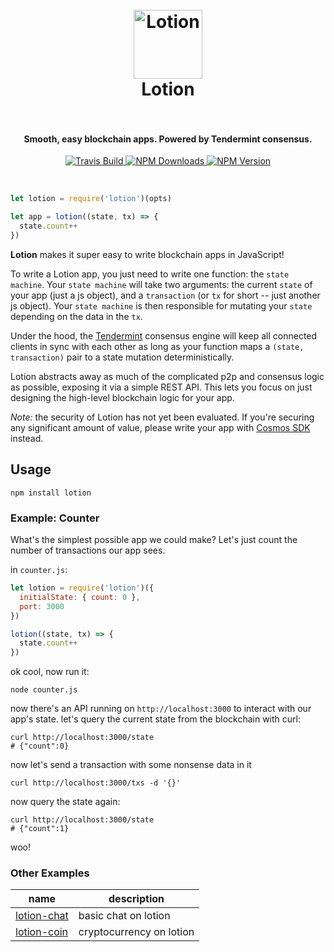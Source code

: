 <h1 align="center">
  <br>
  <a href="https://github.com/keppel/lotion"><img src="https://user-images.githubusercontent.com/1269291/29349405-8913556c-820e-11e7-8515-bd0e7b2b0027.jpg" alt="Lotion" width="110"></a>
  <br>
      Lotion
  <br>
  <br>
</h1>

<h4 align="center">Smooth, easy blockchain apps. Powered by Tendermint consensus.</h4>

<p align="center">
  <a href="https://travis-ci.org/keppel/lotion">
    <img src="https://img.shields.io/travis/keppel/lotion/master.svg"
         alt="Travis Build">
  </a>
  <a href="https://www.npmjs.com/package/lotion">
    <img src="https://img.shields.io/npm/dm/lotion.svg"
         alt="NPM Downloads">
  </a>
  <a href="https://www.npmjs.com/package/lotion">
    <img src="https://img.shields.io/npm/v/lotion.svg"
         alt="NPM Version">
  </a>
</p>
<br>

```js
let lotion = require('lotion')(opts)

let app = lotion((state, tx) => {
  state.count++
})
```

**Lotion** makes it super easy to write blockchain apps in JavaScript!

To write a Lotion app, you just need to write one function: the `state machine`. Your `state machine` will take two arguments: the current `state` of your app (just a js object), and a `transaction` (or `tx` for short -- just another js object). Your `state machine` is then responsible for mutating your `state` depending on the data in the `tx`.

Under the hood, the [Tendermint](https://tendermint.com) consensus engine will keep all connected clients in sync with each other as long as your function maps a `(state, transaction)` pair to a state mutation deterministically.

Lotion abstracts away as much of the complicated p2p and consensus logic as possible, exposing it via a simple REST API. This lets you focus on just designing the high-level blockchain logic for your app.

*Note:* the security of Lotion has not yet been evaluated. If you're securing any significant amount of value, please write your app with [Cosmos SDK](https://github.com/tendermint/basecoin) instead.


## Usage

```
npm install lotion
```

### Example: Counter
What's the simplest possible app we could make? Let's just count the number of transactions our app sees.

in `counter.js`:
```js
let lotion = require('lotion')({
  initialState: { count: 0 },
  port: 3000
})

lotion((state, tx) => {
  state.count++
})
```

ok cool, now run it:
```
node counter.js
```

now there's an API running on `http://localhost:3000` to interact with our app's state. let's query the current state from the blockchain with curl:

```
curl http://localhost:3000/state
# {"count":0}
```

now let's send a transaction with some nonsense data in it

```
curl http://localhost:3000/txs -d '{}'
```

now query the state again:

```
curl http://localhost:3000/state
# {"count":1}
```
woo!

### Other Examples

| name | description |
|------|-------------|
|[lotion-chat](https://github.com/keppel/lotion-chat) | basic chat on lotion |
|[lotion-coin](https://github.com/keppel/lotion-coin) | cryptocurrency on lotion | 






